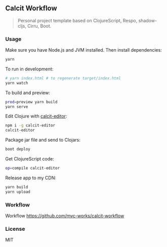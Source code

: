 
Calcit Workflow
----

> Personal project template based on ClojureScript, Respo, shadow-cljs, Cirru, Boot.

### Usage

Make sure you have Node.js and JVM installed. Then install dependencies:

```bash
yarn
```

To run in development:

```bash
# yarn index.html # to regenerate target/index.html
yarn watch
```

To build and preview:

```bash
prod=preview yarn build
yarn serve
```

Edit Clojure with [calcit-editor](https://github.com/Cirru/calcit-editor):

```bash
npm i -g calcit-editor
calcit-editor
```

Package jar file and send to Clojars:

```bash
boot deploy
```

Get ClojureScript code:

```bash
op=compile calcit-editor
```

Release app to my CDN:

```bash
yarn build
yarn upload
```

### Workflow

Workflow https://github.com/mvc-works/calcit-workflow

### License

MIT
